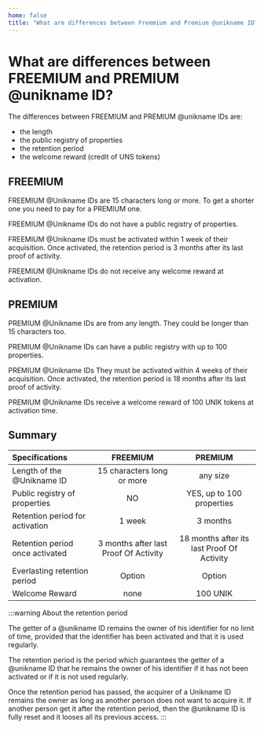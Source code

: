 ```yaml
---
home: false
title: "What are differences between Freemium and Premium @unikname ID?"
---
```


# What are differences between FREEMIUM and PREMIUM @unikname ID?

The differences between FREEMIUM and PREMIUM @unikname IDs are:
* the length
* the public registry of properties
* the retention period
* the welcome reward (credit of UNS tokens)

## FREEMIUM

FREEMIUM @Unikname IDs are 15 characters long or more. To get a shorter one you need to pay for a PREMIUM one.

FREEMIUM @Unikname IDs do not have a public registry of properties.

FREEMIUM @Unikname IDs must be activated within 1 week of their acquisition. Once activated, the retention period is 3 months after its last proof of activity.

FREEMIUM @Unikname IDs do not receive any welcome reward at activation.

## PREMIUM

PREMIUM @Unikname IDs are from any length. They could be longer than 15 characters too.

PREMIUM @Unikname IDs can have a public registry with up to 100 properties. 

PREMIUM @Unikname IDs They must be activated within 4 weeks of their acquisition. Once activated, the retention period is 18 months after its last proof of activity.

PREMIUM @Unikname IDs receive a welcome reward of 100 UNIK tokens at activation time.

## Summary 

| Specifications | FREEMIUM | PREMIUM |
| :- | :-: | :-: |
| Length of the @Unikname ID | 15 characters long or more | any size |
| Public registry of properties | NO | YES, up to 100 properties |
| Retention period for activation | 1 week | 3 months |
| Retention period once activated | 3 months after last Proof Of Activity | 18 months after its last Proof Of Activity |
| Everlasting retention period | Option | Option |
| Welcome Reward | none | 100 UNIK |

<hseparator/>

:::warning About the retention period

The getter of a @unikname ID remains the owner of his identifier for no limit of time, provided that the identifier has been activated and that it is used regularly.

The retention period is the period which guarantees the getter of a @unikname ID that he remains the owner of his identifier if it has not been activated or if it is not used regularly. 

Once the retention period has passed, the acquirer of a Unikname ID remains the owner as long as another person does not want to acquire it. If another person get it after the retention period, then the  @unikname ID is fully reset and it looses all its previous access.
:::

